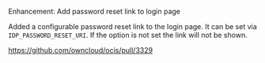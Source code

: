 Enhancement: Add password reset link to login page

Added a configurable password reset link to the login page.
It can be set via `IDP_PASSWORD_RESET_URI`. If the option is not set
the link will not be shown.

https://github.com/owncloud/ocis/pull/3329
